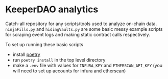 # KeeperDAO analytics

Catch-all repository for any scripts/tools used to analyze on-chain data. `ninjaFills.py` and `hidingVaults.py` are some basic messy example scripts for scraping event logs and making static contract calls respectively. 

To set up running these basic scripts
- install [poetry](https://python-poetry.org/)
- run `poetry install` in the top level directory
- make a `.env` file with values for `INFURA_KEY` and `ETHERSCAN_API_KEY` (you will need to set up accounts for infura and etherscan)
